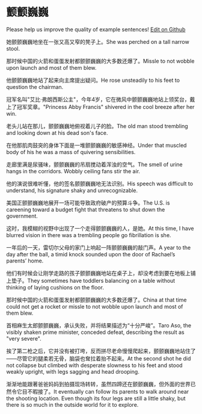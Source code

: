 # 颤颤巍巍

Please help us improve the quality of example sentences! [Edit on Github](https://github.com/jiyushe/jiyu-example-sentence-source/blob/main/chinese/chanchanweiwei.md)

<p><span class="chinese">她颤颤巍巍地坐在一张又高又窄的凳子上。</span><span class="english">She was perched on a tall narrow stool.</span></p>

<p><span class="chinese">那时候中国的火箭和蛋蛋发射都颤颤巍巍的大多数还爆了。</span><span class="english">Missle to not wobble upon launch and most of them blew.</span></p>

<p><span class="chinese">他颤颤巍巍地站了起来向主席提出疑问。</span><span class="english">He rose unsteadily to his feet to question the chairman.</span></p>

<p><span class="chinese">冠军名叫"艾比·弗朗西斯公主"，今年4岁，它在微风中颤颤巍巍地站上领奖台，戴上了冠军奖章。</span><span class="english">"Princess Abby Francis" shivered in the cool breeze after her win.</span></p>

<p><span class="chinese">老头儿站在那儿，颤颤巍巍地俯视着儿子的脸。</span><span class="english">The old man stood trembling and looking down at his dead son's face.</span></p>

<p><span class="chinese">在他那肌肉鼓突的身体下面是一堆颤颤巍巍的敏感神经。</span><span class="english">Under that muscled body of his he was a mass of quivering sensibilities.</span></p>

<p><span class="chinese">走廊里满是尿骚味，颤颤巍巍的吊扇搅动着浑浊的空气。</span><span class="english">The smell of urine hangs in the corridors. Wobbly ceiling fans stir the air.</span></p>

<p><span class="chinese">他的演说很难听懂，他的签名颤颤巍巍地无法识别。</span><span class="english">His speech was difficult to understand, his signature shaky and unrecognizable.</span></p>

<p><span class="chinese">美国正颤颤巍巍地展开一场可能导致政府破产的预算斗争。</span><span class="english">The U.S. is careening toward a budget fight that threatens to shut down the government.</span></p>

<p><span class="chinese">这时，我模糊的视野中出现了一个走得颤颤巍巍的人，是她。</span><span class="english">At this time, I have blurred vision in there was a trembling people go fibrillation is she.</span></p>

<p><span class="chinese">一年后的一天，雷切尔父母的家门上响起一阵颤颤巍巍的敲门声。</span><span class="english">A year to the day after the ball, a timid knock sounded upon the door of Rachael’s parents’ home.</span></p>

<p><span class="chinese">他们有时候会让刚学走路的孩子颤颤巍巍地站在桌子上，却没考虑到要在地板上铺上垫子。</span><span class="english">They sometimes have toddlers balancing on a table without thinking of laying cushions on the floor.</span></p>

<p><span class="chinese">那时候中国的火箭和蛋蛋发射都颤颤巍巍的大多数还爆了。</span><span class="english">China at that time could not get a rocket or missle to not wobble upon launch and most of them blew.</span></p>

<p><span class="chinese">首相麻生太郎颤颤巍巍，承认失败，并将结果描述为“十分严峻”。</span><span class="english">Taro Aso, the visibly shaken prime minister, conceded defeat, describing the result as "very severe".</span></p>

<p><span class="chinese">挨了第二枪之后，它并没有被打垮，反而拼尽老命慢慢爬起来，颤颤巍巍地站住了——尽管它的腿柔若无骨，脑袋也耷拉着抬不起来。</span><span class="english">At the second shot he did not collapse but climbed with desperate slowness to his feet and stood weakly upright, with legs sagging and head drooping.</span></p>

<p><span class="chinese">渐渐地能跟著爸爸妈妈到拍摄现场转转，虽然四蹄还在颤颤巍巍，但外面的世界已然令它目不暇接了。</span><span class="english">It eventually can follow its parents to walk around near the shooting location. Even though its four legs are still a little shaky, but there is so much in the outside world for it to explore.</span></p>

